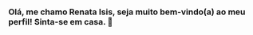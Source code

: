 ### Olá, me chamo Renata Isis, seja muito bem-vindo(a) ao meu perfil! Sinta-se em casa. 👋

<!--
**Renata-Isis/Renata-Isis** is a ✨ _special_ ✨ repository because its `README.md` (this file) appears on your GitHub profile.

Here are some ideas to get you started:

- 🔭 Atualmente sou desenvolvedora web, com os estudos direcionados ao front end. 
-->

<link rel="stylesheet" href="https://cdn.jsdelivr.net/gh/devicons/devicon@v2.15.1/devicon.min.css">

<link rel="stylesheet" href="https://cdn.jsdelivr.net/gh/devicons/devicon@v2.15.1/devicon.min.css">

<link rel="stylesheet" href="https://cdn.jsdelivr.net/gh/devicons/devicon@v2.15.1/devicon.min.css">

<link rel="stylesheet" href="https://cdn.jsdelivr.net/gh/devicons/devicon@v2.15.1/devicon.min.css">

<link rel="stylesheet" href="https://cdn.jsdelivr.net/gh/devicons/devicon@v2.15.1/devicon.min.css">

<link rel="stylesheet" href="https://cdn.jsdelivr.net/gh/devicons/devicon@v2.15.1/devicon.min.css">

<link rel="stylesheet" href="https://cdn.jsdelivr.net/gh/devicons/devicon@v2.15.1/devicon.min.css">

<link rel="stylesheet" href="https://cdn.jsdelivr.net/gh/devicons/devicon@v2.15.1/devicon.min.css">

<link rel="stylesheet" href="https://cdn.jsdelivr.net/gh/devicons/devicon@v2.15.1/devicon.min.css">

<link rel="stylesheet" href="https://cdn.jsdelivr.net/gh/devicons/devicon@v2.15.1/devicon.min.css">






